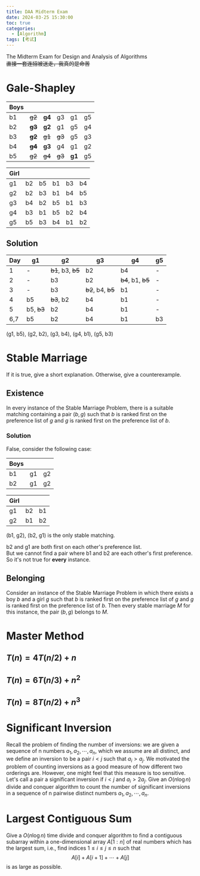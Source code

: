 ```yaml
---
title: DAA Midterm Exam
date: 2024-03-25 15:30:00
toc: true
categories:
  - [Algorithm]
tags: [考试]
---
```


The Midterm Exam for Design and Analysis of Algorithms  
~~直接一套连招被送走，我真的是命苦~~

<!-- more -->

# Gale-Shapley

| Boys |            |        |        |        |     |
| ---- | ---------- | ------ | ------ | ------ | --- |
| b1   | ~~g2~~     | **g4** | g3     | g1     | g5  |
| b2   | ~~**g3**~~ | **g2** | g1     | g5     | g4  |
| b3   | ~~**g2**~~ | ~~g1~~ | ~~g3~~ | g5     | g3  |
| b4   | ~~**g4**~~ | **g3** | g4     | g1     | g2  |
| b5   | ~~g2~~     | ~~g4~~ | ~~g3~~ | **g1** | g5  |

| Girl |     |     |     |     |     |
| ---- | --- | --- | --- | --- | --- |
| g1   | b2  | b5  | b1  | b3  | b4  |
| g2   | b2  | b3  | b1  | b4  | b5  |
| g3   | b4  | b2  | b5  | b1  | b3  |
| g4   | b3  | b1  | b5  | b2  | b4  |
| g5   | b5  | b3  | b4  | b1  | b2  |

## Solution

| Day | g1         | g2                 | g3                 | g4                 | g5  |
| --- | ---------- | ------------------ | ------------------ | ------------------ | --- |
| 1   | -          | ~~b1~~, b3, ~~b5~~ | b2                 | b4                 | -   |
| 2   | -          | b3                 | b2                 | ~~b4~~, b1, ~~b5~~ | -   |
| 3   | -          | b3                 | ~~b2~~, b4, ~~b5~~ | b1                 | -   |
| 4   | b5         | ~~b3~~, b2         | b4                 | b1                 | -   |
| 5   | b5, ~~b3~~ | b2                 | b4                 | b1                 | -   |
| 6,7 | b5         | b2                 | b4                 | b1                 | b3  |

(g1, b5), (g2, b2), (g3, b4), (g4, b1), (g5, b3)

# Stable Marriage

If it is true, give a short explanation. Otherwise, give a counterexample.

## Existence

In every instance of the Stable Marriage Problem, there is a suitable matching containing a pair $(b, g)$ such that $b$ is ranked first on the preference list of $g$ and $g$ is ranked first on the preference list of $b$.

### Solution

False, consider the following case:

| Boys |     |     |
| ---- | --- | --- |
| b1   | g1  | g2  |
| b2   | g1  | g2  |

| Girl |     |     |
| ---- | --- | --- |
| g1   | b2  | b1  |
| g2   | b1  | b2  |

(b1, g2), (b2, g1) is the only stable matching.

b2 and g1 are both first on each other's preference list.  
But we cannot find a pair where b1 and b2 are each other's first preference.  
So it's not true for **every** instance.

## Belonging

Consider an instance of the Stable Marriage Problem in which there exists a boy $b$ and a girl $g$ such that $b$ is ranked first on the preference list of $g$ and $g$ is ranked first on the preference list of $b$. Then every stable marriage $M$ for this instance, the pair $(b, g)$ belongs to $M$.

# Master Method

## $T(n) = 4T(n/2) + n$

## $T(n) = 6T(n/3) + n^2$

## $T(n) = 8T(n/2) + n^3$

# Significant Inversion

Recall the problem of finding the number of inversions: we are given a sequence of n numbers $a_1, a_2, \cdots, a_n$, which we assume are all distinct, and we define an inversion to be a pair $i < j$ such that $a_i > a_j$. We motivated the problem of counting inversions as a good measure of how different two orderings are. However, one might feel that this measure is too sensitive. Let's call a pair a significant inversion if $i < j$ and $a_i > 2a_j$. Give an $O(n \log n)$ divide and conquer algorithm to count the number of significant inversions in a sequence of n pairwise distinct numbers $a_1, a_2, \cdots, a_n$.

# Largest Contiguous Sum

Give a $O(n \log n)$ time divide and conquer algorithm to find a contiguous subarray within a one-dimensional array $A[1 : n]$ of real numbers which has the largest sum, i.e., find indices $1 \leq i \leq j \leq n$ such that
$$ A[i] + A[i+1] + \cdots + A[j] $$
is as large as possible.
